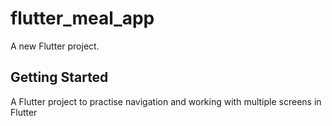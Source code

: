 # flutter_meal_app

A new Flutter project.

## Getting Started

A Flutter project to practise navigation and working with multiple screens in Flutter

